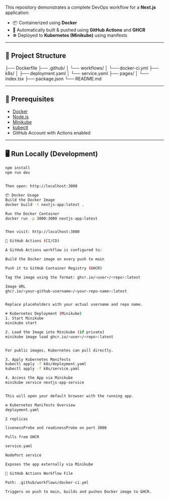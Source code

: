 This repository demonstrates a complete DevOps workflow for a **Next.js** application:

- 📦 Containerized using **Docker**
- 🔄 Automatically built & pushed using **GitHub Actions** and **GHCR**
- ☸️ Deployed to **Kubernetes (Minikube)** using manifests

---

## 📁 Project Structure

├── Dockerfile
├── .github/
│ └── workflows/
│ └── docker-ci.yml
├── k8s/
│ ├── deployment.yaml
│ └── service.yaml
├── pages/
│ └── index.tsx
├── package.json
└── README.md


---

## 🧰 Prerequisites

- [Docker](https://www.docker.com/)
- [Node.js](https://nodejs.org/)
- [Minikube](https://minikube.sigs.k8s.io/)
- [kubectl](https://kubernetes.io/docs/tasks/tools/)
- GitHub Account with Actions enabled

---

## 🖥️ Run Locally (Development)

```bash
npm install
npm run dev


Then open: http://localhost:3000

📦 Docker Usage
Build the Docker Image
docker build -t nextjs-app:latest .

Run the Docker Container
docker run -p 3000:3000 nextjs-app:latest


Then visit: http://localhost:3000

🤖 GitHub Actions (CI/CD)

A GitHub Actions workflow is configured to:

Build the Docker image on every push to main

Push it to GitHub Container Registry (GHCR)

Tag the image using the format: ghcr.io/<user>/<repo>:latest

Image URL
ghcr.io/<your-github-username>/<your-repo-name>:latest


Replace placeholders with your actual username and repo name.

☸️ Kubernetes Deployment (Minikube)
1. Start Minikube
minikube start

2. Load the Image into Minikube (if private)
minikube image load ghcr.io/<user>/<repo>:latest


For public images, Kubernetes can pull directly.

3. Apply Kubernetes Manifests
kubectl apply -f k8s/deployment.yaml
kubectl apply -f k8s/service.yaml

4. Access the App via Minikube
minikube service nextjs-app-service


This will open your default browser with the running app.

⚙️ Kubernetes Manifests Overview
deployment.yaml

2 replicas

livenessProbe and readinessProbe on port 3000

Pulls from GHCR

service.yaml

NodePort service

Exposes the app externally via Minikube

📄 GitHub Actions Workflow File

Path: .github/workflows/docker-ci.yml

Triggers on push to main, builds and pushes Docker image to GHCR.
